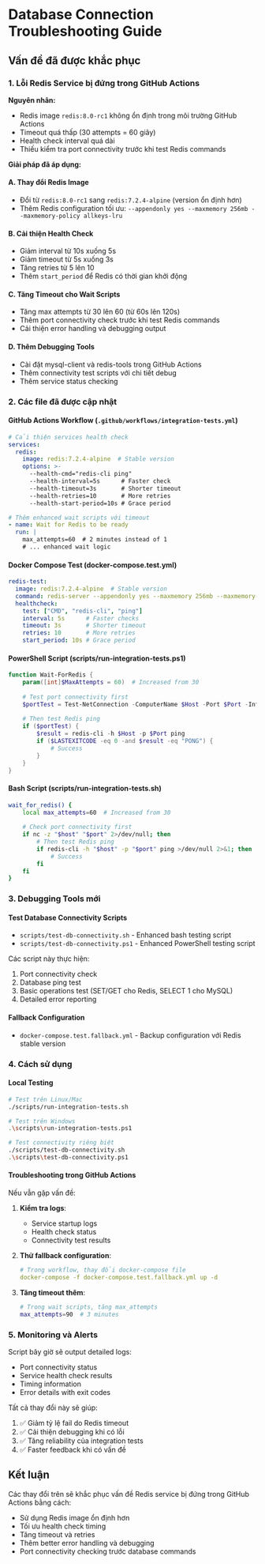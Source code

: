 # Database Connection Troubleshooting Guide

## Vấn đề đã được khắc phục

### 1. Lỗi Redis Service bị đứng trong GitHub Actions

**Nguyên nhân:**
- Redis image `redis:8.0-rc1` không ổn định trong môi trường GitHub Actions
- Timeout quá thấp (30 attempts = 60 giây) 
- Health check interval quá dài
- Thiếu kiểm tra port connectivity trước khi test Redis commands

**Giải pháp đã áp dụng:**

#### A. Thay đổi Redis Image
- Đổi từ `redis:8.0-rc1` sang `redis:7.2.4-alpine` (version ổn định hơn)
- Thêm Redis configuration tối ưu: `--appendonly yes --maxmemory 256mb --maxmemory-policy allkeys-lru`

#### B. Cải thiện Health Check
- Giảm interval từ 10s xuống 5s
- Giảm timeout từ 5s xuống 3s
- Tăng retries từ 5 lên 10
- Thêm `start_period` để Redis có thời gian khởi động

#### C. Tăng Timeout cho Wait Scripts
- Tăng max attempts từ 30 lên 60 (từ 60s lên 120s)
- Thêm port connectivity check trước khi test Redis commands
- Cải thiện error handling và debugging output

#### D. Thêm Debugging Tools
- Cài đặt mysql-client và redis-tools trong GitHub Actions
- Thêm connectivity test scripts với chi tiết debug
- Thêm service status checking

### 2. Các file đã được cập nhật

#### GitHub Actions Workflow (`.github/workflows/integration-tests.yml`)
```yaml
# Cải thiện services health check
services:
  redis:
    image: redis:7.2.4-alpine  # Stable version
    options: >-
      --health-cmd="redis-cli ping"
      --health-interval=5s      # Faster check
      --health-timeout=3s       # Shorter timeout
      --health-retries=10       # More retries
      --health-start-period=10s # Grace period

# Thêm enhanced wait scripts với timeout
- name: Wait for Redis to be ready
  run: |
    max_attempts=60  # 2 minutes instead of 1
    # ... enhanced wait logic
```

#### Docker Compose Test (docker-compose.test.yml)
```yaml
redis-test:
  image: redis:7.2.4-alpine  # Stable version
  command: redis-server --appendonly yes --maxmemory 256mb --maxmemory-policy allkeys-lru
  healthcheck:
    test: ["CMD", "redis-cli", "ping"]
    interval: 5s      # Faster checks
    timeout: 3s       # Shorter timeout
    retries: 10       # More retries
    start_period: 10s # Grace period
```

#### PowerShell Script (scripts/run-integration-tests.ps1)
```powershell
function Wait-ForRedis {
    param([int]$MaxAttempts = 60)  # Increased from 30
    
    # Test port connectivity first
    $portTest = Test-NetConnection -ComputerName $Host -Port $Port -InformationLevel Quiet
    
    # Then test Redis ping
    if ($portTest) {
        $result = redis-cli -h $Host -p $Port ping
        if ($LASTEXITCODE -eq 0 -and $result -eq "PONG") {
            # Success
        }
    }
}
```

#### Bash Script (scripts/run-integration-tests.sh)
```bash
wait_for_redis() {
    local max_attempts=60  # Increased from 30
    
    # Check port connectivity first
    if nc -z "$host" "$port" 2>/dev/null; then
        # Then test Redis ping
        if redis-cli -h "$host" -p "$port" ping >/dev/null 2>&1; then
            # Success
        fi
    fi
}
```

### 3. Debugging Tools mới

#### Test Database Connectivity Scripts
- `scripts/test-db-connectivity.sh` - Enhanced bash testing script
- `scripts/test-db-connectivity.ps1` - Enhanced PowerShell testing script

Các script này thực hiện:
1. Port connectivity check
2. Database ping test
3. Basic operations test (SET/GET cho Redis, SELECT 1 cho MySQL)
4. Detailed error reporting

#### Fallback Configuration
- `docker-compose.test.fallback.yml` - Backup configuration với Redis stable version

### 4. Cách sử dụng

#### Local Testing
```bash
# Test trên Linux/Mac
./scripts/run-integration-tests.sh

# Test trên Windows
.\scripts\run-integration-tests.ps1

# Test connectivity riêng biệt
./scripts/test-db-connectivity.sh
.\scripts\test-db-connectivity.ps1
```

#### Troubleshooting trong GitHub Actions
Nếu vẫn gặp vấn đề:

1. **Kiểm tra logs**:
   - Service startup logs
   - Health check status
   - Connectivity test results

2. **Thử fallback configuration**:
   ```yaml
   # Trong workflow, thay đổi docker-compose file
   docker-compose -f docker-compose.test.fallback.yml up -d
   ```

3. **Tăng timeout thêm**:
   ```bash
   # Trong wait scripts, tăng max_attempts
   max_attempts=90  # 3 minutes
   ```

### 5. Monitoring và Alerts

Script bây giờ sẽ output detailed logs:
- Port connectivity status
- Service health check results
- Timing information
- Error details with exit codes

Tất cả thay đổi này sẽ giúp:
1. ✅ Giảm tỷ lệ fail do Redis timeout
2. ✅ Cải thiện debugging khi có lỗi
3. ✅ Tăng reliability của integration tests
4. ✅ Faster feedback khi có vấn đề

## Kết luận

Các thay đổi trên sẽ khắc phục vấn đề Redis service bị đứng trong GitHub Actions bằng cách:
- Sử dụng Redis image ổn định hơn
- Tối ưu health check timing
- Tăng timeout và retries
- Thêm better error handling và debugging
- Port connectivity checking trước database commands
